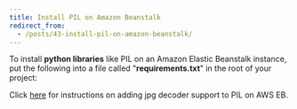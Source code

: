 ```yaml
---
title: Install PIL on Amazon Beanstalk
redirect_from:
  - /posts/43-install-pil-on-amazon-beanstalk/
---
```


To install **python libraries** like PIL on an Amazon Elastic Beanstalk instance, put the following into a file called "**requirements.txt**" in the root of your project:

<script src="https://gist.github.com/anonymous/10584591.js"></script>

Click [here](/development/2014/amazon-web-services-elastic-beanstalk-pil-jpg-support/) for instructions on adding jpg decoder support to PIL on AWS EB.
